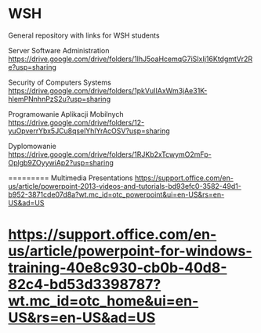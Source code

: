 # WSH
General repository with links for WSH students

Server Software Administration
https://drive.google.com/drive/folders/1lhJ5oaHcemqG7iSIxIj16KtdgmtVr2Re?usp=sharing 

Security of Computers Systems
https://drive.google.com/drive/folders/1pkVuIIAxWm3jAe31K-hlemPNnhnPzS2u?usp=sharing

Programowanie Aplikacji Mobilnych
https://drive.google.com/drive/folders/12-yuOpverrYbx5JCu8qselYhlYrAcOSV?usp=sharing

Dyplomowanie
https://drive.google.com/drive/folders/1RJKb2xTcwymO2mFp-Oplgb9ZOyywiAp2?usp=sharing

=========
Multimedia Presentations
https://support.office.com/en-us/article/powerpoint-2013-videos-and-tutorials-bd93efc0-3582-49d1-b952-3871cde07d8a?wt.mc_id=otc_powerpoint&ui=en-US&rs=en-US&ad=US

https://support.office.com/en-us/article/powerpoint-for-windows-training-40e8c930-cb0b-40d8-82c4-bd53d3398787?wt.mc_id=otc_home&ui=en-US&rs=en-US&ad=US
=============================================
